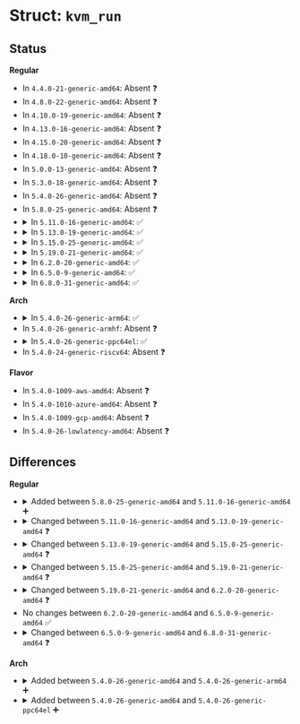 # Struct: <code>kvm_run</code>

## Status
<b>Regular</b>
<ul>
<li>
In <code>4.4.0-21-generic-amd64</code>: Absent ❓
</li>
<li>
In <code>4.8.0-22-generic-amd64</code>: Absent ❓
</li>
<li>
In <code>4.10.0-19-generic-amd64</code>: Absent ❓
</li>
<li>
In <code>4.13.0-16-generic-amd64</code>: Absent ❓
</li>
<li>
In <code>4.15.0-20-generic-amd64</code>: Absent ❓
</li>
<li>
In <code>4.18.0-10-generic-amd64</code>: Absent ❓
</li>
<li>
In <code>5.0.0-13-generic-amd64</code>: Absent ❓
</li>
<li>
In <code>5.3.0-18-generic-amd64</code>: Absent ❓
</li>
<li>
In <code>5.4.0-26-generic-amd64</code>: Absent ❓
</li>
<li>
In <code>5.8.0-25-generic-amd64</code>: Absent ❓
</li>
<li>
<details>
<summary>In <code>5.11.0-16-generic-amd64</code>: ✅</summary>

```c
struct kvm_run {
    __u8 request_interrupt_window;
    __u8 immediate_exit;
    __u8[6] padding1;
    __u32 exit_reason;
    __u8 ready_for_interrupt_injection;
    __u8 if_flag;
    __u16 flags;
    __u64 cr8;
    __u64 apic_base;
    struct (anon) hw;
    struct (anon) fail_entry;
    struct (anon) ex;
    struct (anon) io;
    struct (anon) debug;
    struct (anon) mmio;
    struct (anon) hypercall;
    struct (anon) tpr_access;
    struct (anon) s390_sieic;
    __u64 s390_reset_flags;
    struct (anon) s390_ucontrol;
    struct (anon) dcr;
    struct (anon) internal;
    struct (anon) osi;
    struct (anon) papr_hcall;
    struct (anon) s390_tsch;
    struct (anon) epr;
    struct (anon) system_event;
    struct (anon) s390_stsi;
    struct (anon) eoi;
    struct kvm_hyperv_exit hyperv;
    struct (anon) arm_nisv;
    struct (anon) msr;
    char[256] padding;
    __u64 kvm_valid_regs;
    __u64 kvm_dirty_regs;
    union (anon) s;
}
```
</details>
</li>
<li>
<details>
<summary>In <code>5.13.0-19-generic-amd64</code>: ✅</summary>

```c
struct kvm_run {
    __u8 request_interrupt_window;
    __u8 immediate_exit;
    __u8[6] padding1;
    __u32 exit_reason;
    __u8 ready_for_interrupt_injection;
    __u8 if_flag;
    __u16 flags;
    __u64 cr8;
    __u64 apic_base;
    struct (anon) hw;
    struct (anon) fail_entry;
    struct (anon) ex;
    struct (anon) io;
    struct (anon) debug;
    struct (anon) mmio;
    struct (anon) hypercall;
    struct (anon) tpr_access;
    struct (anon) s390_sieic;
    __u64 s390_reset_flags;
    struct (anon) s390_ucontrol;
    struct (anon) dcr;
    struct (anon) internal;
    struct (anon) osi;
    struct (anon) papr_hcall;
    struct (anon) s390_tsch;
    struct (anon) epr;
    struct (anon) system_event;
    struct (anon) s390_stsi;
    struct (anon) eoi;
    struct kvm_hyperv_exit hyperv;
    struct (anon) arm_nisv;
    struct (anon) msr;
    struct kvm_xen_exit xen;
    char[256] padding;
    __u64 kvm_valid_regs;
    __u64 kvm_dirty_regs;
    union (anon) s;
}
```
</details>
</li>
<li>
<details>
<summary>In <code>5.15.0-25-generic-amd64</code>: ✅</summary>

```c
struct kvm_run {
    __u8 request_interrupt_window;
    __u8 immediate_exit;
    __u8[6] padding1;
    __u32 exit_reason;
    __u8 ready_for_interrupt_injection;
    __u8 if_flag;
    __u16 flags;
    __u64 cr8;
    __u64 apic_base;
    struct (anon) hw;
    struct (anon) fail_entry;
    struct (anon) ex;
    struct (anon) io;
    struct (anon) debug;
    struct (anon) mmio;
    struct (anon) hypercall;
    struct (anon) tpr_access;
    struct (anon) s390_sieic;
    __u64 s390_reset_flags;
    struct (anon) s390_ucontrol;
    struct (anon) dcr;
    struct (anon) internal;
    struct (anon) emulation_failure;
    struct (anon) osi;
    struct (anon) papr_hcall;
    struct (anon) s390_tsch;
    struct (anon) epr;
    struct (anon) system_event;
    struct (anon) s390_stsi;
    struct (anon) eoi;
    struct kvm_hyperv_exit hyperv;
    struct (anon) arm_nisv;
    struct (anon) msr;
    struct kvm_xen_exit xen;
    char[256] padding;
    __u64 kvm_valid_regs;
    __u64 kvm_dirty_regs;
    union (anon) s;
}
```
</details>
</li>
<li>
<details>
<summary>In <code>5.19.0-21-generic-amd64</code>: ✅</summary>

```c
struct kvm_run {
    __u8 request_interrupt_window;
    __u8 immediate_exit;
    __u8[6] padding1;
    __u32 exit_reason;
    __u8 ready_for_interrupt_injection;
    __u8 if_flag;
    __u16 flags;
    __u64 cr8;
    __u64 apic_base;
    struct (anon) hw;
    struct (anon) fail_entry;
    struct (anon) ex;
    struct (anon) io;
    struct (anon) debug;
    struct (anon) mmio;
    struct (anon) hypercall;
    struct (anon) tpr_access;
    struct (anon) s390_sieic;
    __u64 s390_reset_flags;
    struct (anon) s390_ucontrol;
    struct (anon) dcr;
    struct (anon) internal;
    struct (anon) emulation_failure;
    struct (anon) osi;
    struct (anon) papr_hcall;
    struct (anon) s390_tsch;
    struct (anon) epr;
    struct (anon) system_event;
    struct (anon) s390_stsi;
    struct (anon) eoi;
    struct kvm_hyperv_exit hyperv;
    struct (anon) arm_nisv;
    struct (anon) msr;
    struct kvm_xen_exit xen;
    struct (anon) riscv_sbi;
    char[256] padding;
    __u64 kvm_valid_regs;
    __u64 kvm_dirty_regs;
    union (anon) s;
}
```
</details>
</li>
<li>
<details>
<summary>In <code>6.2.0-20-generic-amd64</code>: ✅</summary>

```c
struct kvm_run {
    __u8 request_interrupt_window;
    __u8 immediate_exit;
    __u8[6] padding1;
    __u32 exit_reason;
    __u8 ready_for_interrupt_injection;
    __u8 if_flag;
    __u16 flags;
    __u64 cr8;
    __u64 apic_base;
    struct (anon) hw;
    struct (anon) fail_entry;
    struct (anon) ex;
    struct (anon) io;
    struct (anon) debug;
    struct (anon) mmio;
    struct (anon) hypercall;
    struct (anon) tpr_access;
    struct (anon) s390_sieic;
    __u64 s390_reset_flags;
    struct (anon) s390_ucontrol;
    struct (anon) dcr;
    struct (anon) internal;
    struct (anon) emulation_failure;
    struct (anon) osi;
    struct (anon) papr_hcall;
    struct (anon) s390_tsch;
    struct (anon) epr;
    struct (anon) system_event;
    struct (anon) s390_stsi;
    struct (anon) eoi;
    struct kvm_hyperv_exit hyperv;
    struct (anon) arm_nisv;
    struct (anon) msr;
    struct kvm_xen_exit xen;
    struct (anon) riscv_sbi;
    struct (anon) riscv_csr;
    struct (anon) notify;
    char[256] padding;
    __u64 kvm_valid_regs;
    __u64 kvm_dirty_regs;
    union (anon) s;
}
```
</details>
</li>
<li>
<details>
<summary>In <code>6.5.0-9-generic-amd64</code>: ✅</summary>

```c
struct kvm_run {
    __u8 request_interrupt_window;
    __u8 immediate_exit;
    __u8[6] padding1;
    __u32 exit_reason;
    __u8 ready_for_interrupt_injection;
    __u8 if_flag;
    __u16 flags;
    __u64 cr8;
    __u64 apic_base;
    struct (anon) hw;
    struct (anon) fail_entry;
    struct (anon) ex;
    struct (anon) io;
    struct (anon) debug;
    struct (anon) mmio;
    struct (anon) hypercall;
    struct (anon) tpr_access;
    struct (anon) s390_sieic;
    __u64 s390_reset_flags;
    struct (anon) s390_ucontrol;
    struct (anon) dcr;
    struct (anon) internal;
    struct (anon) emulation_failure;
    struct (anon) osi;
    struct (anon) papr_hcall;
    struct (anon) s390_tsch;
    struct (anon) epr;
    struct (anon) system_event;
    struct (anon) s390_stsi;
    struct (anon) eoi;
    struct kvm_hyperv_exit hyperv;
    struct (anon) arm_nisv;
    struct (anon) msr;
    struct kvm_xen_exit xen;
    struct (anon) riscv_sbi;
    struct (anon) riscv_csr;
    struct (anon) notify;
    char[256] padding;
    __u64 kvm_valid_regs;
    __u64 kvm_dirty_regs;
    union (anon) s;
}
```
</details>
</li>
<li>
<details>
<summary>In <code>6.8.0-31-generic-amd64</code>: ✅</summary>

```c
struct kvm_run {
    __u8 request_interrupt_window;
    __u8 immediate_exit;
    __u8[6] padding1;
    __u32 exit_reason;
    __u8 ready_for_interrupt_injection;
    __u8 if_flag;
    __u16 flags;
    __u64 cr8;
    __u64 apic_base;
    struct (anon) hw;
    struct (anon) fail_entry;
    struct (anon) ex;
    struct (anon) io;
    struct (anon) debug;
    struct (anon) mmio;
    struct (anon) iocsr_io;
    struct (anon) hypercall;
    struct (anon) tpr_access;
    struct (anon) s390_sieic;
    __u64 s390_reset_flags;
    struct (anon) s390_ucontrol;
    struct (anon) dcr;
    struct (anon) internal;
    struct (anon) emulation_failure;
    struct (anon) osi;
    struct (anon) papr_hcall;
    struct (anon) s390_tsch;
    struct (anon) epr;
    struct (anon) system_event;
    struct (anon) s390_stsi;
    struct (anon) eoi;
    struct kvm_hyperv_exit hyperv;
    struct (anon) arm_nisv;
    struct (anon) msr;
    struct kvm_xen_exit xen;
    struct (anon) riscv_sbi;
    struct (anon) riscv_csr;
    struct (anon) notify;
    struct (anon) memory_fault;
    char[256] padding;
    __u64 kvm_valid_regs;
    __u64 kvm_dirty_regs;
    union (anon) s;
}
```
</details>
</li>
</ul>
<b>Arch</b>
<ul>
<li>
<details>
<summary>In <code>5.4.0-26-generic-arm64</code>: ✅</summary>

```c
struct kvm_run {
    __u8 request_interrupt_window;
    __u8 immediate_exit;
    __u8[6] padding1;
    __u32 exit_reason;
    __u8 ready_for_interrupt_injection;
    __u8 if_flag;
    __u16 flags;
    __u64 cr8;
    __u64 apic_base;
    struct (anon) hw;
    struct (anon) fail_entry;
    struct (anon) ex;
    struct (anon) io;
    struct (anon) debug;
    struct (anon) mmio;
    struct (anon) hypercall;
    struct (anon) tpr_access;
    struct (anon) s390_sieic;
    __u64 s390_reset_flags;
    struct (anon) s390_ucontrol;
    struct (anon) dcr;
    struct (anon) internal;
    struct (anon) osi;
    struct (anon) papr_hcall;
    struct (anon) s390_tsch;
    struct (anon) epr;
    struct (anon) system_event;
    struct (anon) s390_stsi;
    struct (anon) eoi;
    struct kvm_hyperv_exit hyperv;
    char[256] padding;
    __u64 kvm_valid_regs;
    __u64 kvm_dirty_regs;
    union (anon) s;
}
```
</details>
</li>
<li>
In <code>5.4.0-26-generic-armhf</code>: Absent ❓
</li>
<li>
<details>
<summary>In <code>5.4.0-26-generic-ppc64el</code>: ✅</summary>

```c
struct kvm_run {
    __u8 request_interrupt_window;
    __u8 immediate_exit;
    __u8[6] padding1;
    __u32 exit_reason;
    __u8 ready_for_interrupt_injection;
    __u8 if_flag;
    __u16 flags;
    __u64 cr8;
    __u64 apic_base;
    struct (anon) hw;
    struct (anon) fail_entry;
    struct (anon) ex;
    struct (anon) io;
    struct (anon) debug;
    struct (anon) mmio;
    struct (anon) hypercall;
    struct (anon) tpr_access;
    struct (anon) s390_sieic;
    __u64 s390_reset_flags;
    struct (anon) s390_ucontrol;
    struct (anon) dcr;
    struct (anon) internal;
    struct (anon) osi;
    struct (anon) papr_hcall;
    struct (anon) s390_tsch;
    struct (anon) epr;
    struct (anon) system_event;
    struct (anon) s390_stsi;
    struct (anon) eoi;
    struct kvm_hyperv_exit hyperv;
    char[256] padding;
    __u64 kvm_valid_regs;
    __u64 kvm_dirty_regs;
    union (anon) s;
}
```
</details>
</li>
<li>
In <code>5.4.0-24-generic-riscv64</code>: Absent ❓
</li>
</ul>
<b>Flavor</b>
<ul>
<li>
In <code>5.4.0-1009-aws-amd64</code>: Absent ❓
</li>
<li>
In <code>5.4.0-1010-azure-amd64</code>: Absent ❓
</li>
<li>
In <code>5.4.0-1009-gcp-amd64</code>: Absent ❓
</li>
<li>
In <code>5.4.0-26-lowlatency-amd64</code>: Absent ❓
</li>
</ul>

## Differences
<b>Regular</b>
<ul>
<li>
<details>
<summary>Added between <code>5.8.0-25-generic-amd64</code> and <code>5.11.0-16-generic-amd64</code> ➕</summary>

```c
struct kvm_run {
    __u8 request_interrupt_window;
    __u8 immediate_exit;
    __u8[6] padding1;
    __u32 exit_reason;
    __u8 ready_for_interrupt_injection;
    __u8 if_flag;
    __u16 flags;
    __u64 cr8;
    __u64 apic_base;
    struct (anon) hw;
    struct (anon) fail_entry;
    struct (anon) ex;
    struct (anon) io;
    struct (anon) debug;
    struct (anon) mmio;
    struct (anon) hypercall;
    struct (anon) tpr_access;
    struct (anon) s390_sieic;
    __u64 s390_reset_flags;
    struct (anon) s390_ucontrol;
    struct (anon) dcr;
    struct (anon) internal;
    struct (anon) osi;
    struct (anon) papr_hcall;
    struct (anon) s390_tsch;
    struct (anon) epr;
    struct (anon) system_event;
    struct (anon) s390_stsi;
    struct (anon) eoi;
    struct kvm_hyperv_exit hyperv;
    struct (anon) arm_nisv;
    struct (anon) msr;
    char[256] padding;
    __u64 kvm_valid_regs;
    __u64 kvm_dirty_regs;
    union (anon) s;
}
```
</details>
</li>
<li>
<details>
<summary>Changed between <code>5.11.0-16-generic-amd64</code> and <code>5.13.0-19-generic-amd64</code> ❓</summary>
<ul>
<li>
<b>Field added. </b>
<code>struct kvm_xen_exit xen</code>
</li>
</ul>
</details>
</li>
<li>
<details>
<summary>Changed between <code>5.13.0-19-generic-amd64</code> and <code>5.15.0-25-generic-amd64</code> ❓</summary>
<ul>
<li>
<b>Field added. </b>
<code>struct (anon) emulation_failure</code>
</li>
</ul>
</details>
</li>
<li>
<details>
<summary>Changed between <code>5.15.0-25-generic-amd64</code> and <code>5.19.0-21-generic-amd64</code> ❓</summary>
<ul>
<li>
<b>Field added. </b>
<code>struct (anon) riscv_sbi</code>
</li>
</ul>
</details>
</li>
<li>
<details>
<summary>Changed between <code>5.19.0-21-generic-amd64</code> and <code>6.2.0-20-generic-amd64</code> ❓</summary>
<ul>
<li>
<b>Field added. </b>
<code>struct (anon) riscv_csr</code>
</li>
<li>
<b>Field added. </b>
<code>struct (anon) notify</code>
</li>
</ul>
</details>
</li>
<li>
No changes between <code>6.2.0-20-generic-amd64</code> and <code>6.5.0-9-generic-amd64</code> ✅
</li>
<li>
<details>
<summary>Changed between <code>6.5.0-9-generic-amd64</code> and <code>6.8.0-31-generic-amd64</code> ❓</summary>
<ul>
<li>
<b>Field added. </b>
<code>struct (anon) iocsr_io</code>
</li>
<li>
<b>Field added. </b>
<code>struct (anon) memory_fault</code>
</li>
</ul>
</details>
</li>
</ul>
<b>Arch</b>
<ul>
<li>
<details>
<summary>Added between <code>5.4.0-26-generic-amd64</code> and <code>5.4.0-26-generic-arm64</code> ➕</summary>

```c
struct kvm_run {
    __u8 request_interrupt_window;
    __u8 immediate_exit;
    __u8[6] padding1;
    __u32 exit_reason;
    __u8 ready_for_interrupt_injection;
    __u8 if_flag;
    __u16 flags;
    __u64 cr8;
    __u64 apic_base;
    struct (anon) hw;
    struct (anon) fail_entry;
    struct (anon) ex;
    struct (anon) io;
    struct (anon) debug;
    struct (anon) mmio;
    struct (anon) hypercall;
    struct (anon) tpr_access;
    struct (anon) s390_sieic;
    __u64 s390_reset_flags;
    struct (anon) s390_ucontrol;
    struct (anon) dcr;
    struct (anon) internal;
    struct (anon) osi;
    struct (anon) papr_hcall;
    struct (anon) s390_tsch;
    struct (anon) epr;
    struct (anon) system_event;
    struct (anon) s390_stsi;
    struct (anon) eoi;
    struct kvm_hyperv_exit hyperv;
    char[256] padding;
    __u64 kvm_valid_regs;
    __u64 kvm_dirty_regs;
    union (anon) s;
}
```
</details>
</li>
<li>
<details>
<summary>Added between <code>5.4.0-26-generic-amd64</code> and <code>5.4.0-26-generic-ppc64el</code> ➕</summary>

```c
struct kvm_run {
    __u8 request_interrupt_window;
    __u8 immediate_exit;
    __u8[6] padding1;
    __u32 exit_reason;
    __u8 ready_for_interrupt_injection;
    __u8 if_flag;
    __u16 flags;
    __u64 cr8;
    __u64 apic_base;
    struct (anon) hw;
    struct (anon) fail_entry;
    struct (anon) ex;
    struct (anon) io;
    struct (anon) debug;
    struct (anon) mmio;
    struct (anon) hypercall;
    struct (anon) tpr_access;
    struct (anon) s390_sieic;
    __u64 s390_reset_flags;
    struct (anon) s390_ucontrol;
    struct (anon) dcr;
    struct (anon) internal;
    struct (anon) osi;
    struct (anon) papr_hcall;
    struct (anon) s390_tsch;
    struct (anon) epr;
    struct (anon) system_event;
    struct (anon) s390_stsi;
    struct (anon) eoi;
    struct kvm_hyperv_exit hyperv;
    char[256] padding;
    __u64 kvm_valid_regs;
    __u64 kvm_dirty_regs;
    union (anon) s;
}
```
</details>
</li>
</ul>
